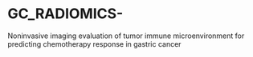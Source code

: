 # GC_RADIOMICS-
Noninvasive imaging evaluation of tumor immune microenvironment for predicting chemotherapy response in gastric cancer
